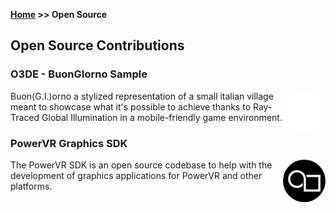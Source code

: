 **[Home](https://omarzohdi.github.io/) >> Open Source**

## Open Source Contributions

<div class="card">
  <h3>O3DE - BuonGIorno Sample</h3>
  <img src="./assets/img/buongiorno.png" style=" border-radius: 100%; float: right;"  width="68" height="68" >
  <p>Buon(G.I.)orno a stylized representation of a small italian village meant to showcase what it's possible to achieve thanks to Ray-Traced Global Illumination in a mobile-friendly game environment.</p>
  <a href="https://github.com/o3de/buongiorno-sample"><span class="card-link-spanner"></span></a>
</div>

<div class="card">
  <h3>PowerVR Graphics SDK</h3>
  <img src="./assets/img/img_logo.png" style=" border-radius: 100%; float: right;"  width="68" height="68" >
  <p>The PowerVR SDK is an open source codebase to help with the development of graphics applications for PowerVR and other platforms. </p>
  <a href="https://github.com/powervr-graphics/Native_SDK"><span class="card-link-spanner"></span></a>
</div>


